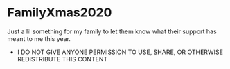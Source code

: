 # FamilyXmas2020

Just a lil something for my family to let them know what their support has meant to me this year.

* I DO NOT GIVE ANYONE PERMISSION TO USE, SHARE, OR OTHERWISE REDISTRIBUTE THIS CONTENT
